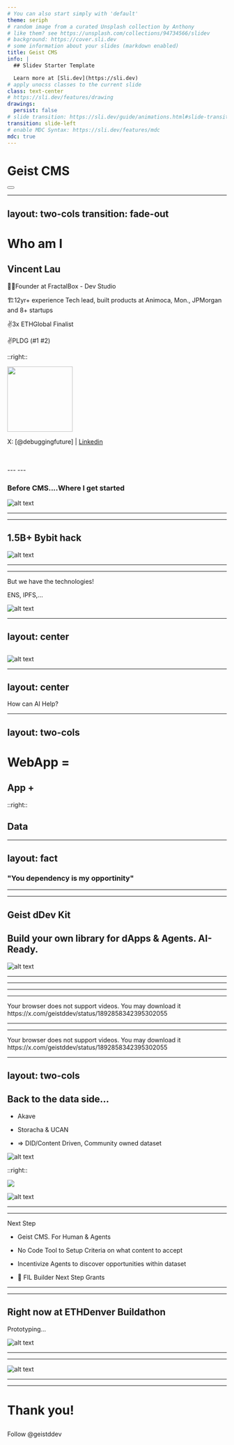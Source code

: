 ```yaml
---
# You can also start simply with 'default'
theme: seriph
# random image from a curated Unsplash collection by Anthony
# like them? see https://unsplash.com/collections/94734566/slidev
# background: https://cover.sli.dev
# some information about your slides (markdown enabled)
title: Geist CMS
info: |
  ## Slidev Starter Template

  Learn more at [Sli.dev](https://sli.dev)
# apply unocss classes to the current slide
class: text-center
# https://sli.dev/features/drawing
drawings:
  persist: false
# slide transition: https://sli.dev/guide/animations.html#slide-transitions
transition: slide-left
# enable MDC Syntax: https://sli.dev/features/mdc
mdc: true
---
```


# Geist CMS


<div class="abs-br m-6 text-xl">
  <button @click="$slidev.nav.openInEditor" title="Open in Editor" class="slidev-icon-btn">
    <carbon:edit />
  </button>
  <a href="https://github.com/slidevjs/slidev" target="_blank" class="slidev-icon-btn">
    <carbon:logo-github />
  </a>
</div>

<!--
The last comment block of each slide will be treated as slide notes. It will be visible and editable in Presenter Mode along with the slide. [Read more in the docs](https://sli.dev/guide/syntax.html#notes)
-->

---
layout: two-cols
transition: fade-out
---

# Who am I

## Vincent Lau



👨‍💻Founder at FractalBox - Dev Studio

🏗️12yr+ experience Tech lead, built products at Animoca, Mon., JPMorgan and 8+ startups

✌️3x ETHGlobal Finalist

✌️PLDG (#1 #2)

::right::

<img border="rounded" class="avatar rounded-full" src="/team-debuggingfuture.png" style="height:150px" alt=""> 


X: [@debuggingfuture] | [Linkedin](https://www.linkedin.com/in/vincentlaucy/)

<br>
<br>
---
---

### Before CMS....Where I get started


![alt text](/image.png)


---
---

## 1.5B+ Bybit hack


![alt text](/image-2.png)



---
---

But we have the technologies!

ENS, IPFS,...


![alt text](/image-3.png)

---
layout: center
---

## 

<div class="flex flex-row  justify-center items-center">
<div class="m-auto w-1/2">

![alt text](/image-1.png)
</div>
</div>

---
layout: center
---

How can AI Help?


---
layout: two-cols
---


# WebApp  = 
 
## App        +

::right::

<div class="mb-15">  </div>

## Data



---
layout: fact
---

### "You dependency is my opportinity"
<!-- Security & decentralization -->

---
---

## Geist dDev Kit

## Build your own library for dApps & Agents. AI-Ready.

![alt text](/image-8.png)

---
---
<!-- 
1. "You dependency is my attack vector" - Lots of work

<!-- CyberSecurity - Lots of work to fix our supply chain -->


---
---


<SlidevVideo v-click autoplay controls>
  <!-- Anything that can go in an HTML video element. -->
  <source src="/storybook.mp4" type="video/mp4" />
  <div class="m-auto">
    Your browser does not support videos. You may download it
    https://x.com/geistddev/status/1892858342395302055
  </div>
</SlidevVideo>


---
---


<SlidevVideo v-click autoplay controls>
  <!-- Anything that can go in an HTML video element. -->
  <source src="/cli-demo.mp4" type="video/mp4" />
  <div class="m-auto">
    Your browser does not support videos. You may download it
    https://x.com/geistddev/status/1892858342395302055
  </div>
</SlidevVideo>

<!-- https://x.com/i/status/1892858342395302055 -->






---
layout: two-cols
---

## Back to the data side...


- Akave
- Storacha & UCAN

- => DID/Content Driven, Community owned dataset

<div class="w-2/3">

![alt text](/image-4.png)

</div>

::right::

<div class="w-2/3 h-2/3">

<img src="/image-6.png" class="h-full m-auto ">

</div>


<div class="w-2/3 h-1/3">

![alt text](/image-9.png)

</div>
<!-- https://ethglobal.com/showcase/tuk-tuk-to-the-moon-fwn9j -->


---
---

Next Step

- Geist CMS. For Human & Agents

- No Code Tool to Setup Criteria on what content to accept

- Incentivize Agents to discover opportunities within dataset

- 🙏 FIL Builder Next Step Grants

<!-- collaborating with your team and publish -->

<!-- collaborating with Human & agents and publish -->

---
---

## Right now at ETHDenver Buildathon

Prototyping...




![alt text](/thisweekineth.png)

---
---

![alt text](/image-10.png)

---
---

# Thank you!

##


Follow @geistddev
